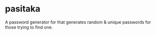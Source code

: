 # pasitaka
A password generator for that generates random &amp; unique passwords for those trying to find one.
